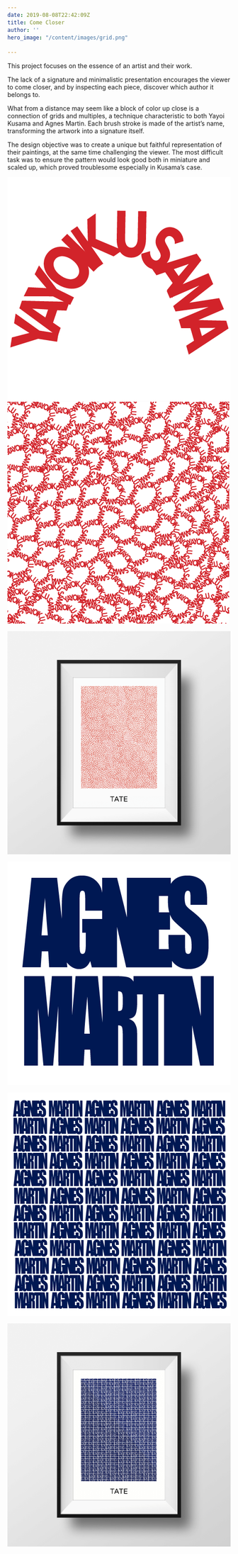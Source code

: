 ```yaml
---
date: 2019-08-08T22:42:09Z
title: Come Closer
author: ''
hero_image: "/content/images/grid.png"

---
```

This project focuses on the essence of an artist and their work.

The lack of a signature and minimalistic presentation encourages the viewer to come closer, and by inspecting each piece, discover which author it belongs to.  
  
What from a distance may seem like a block of color up close is a connection of grids and multiples, a technique characteristic to both Yayoi Kusama and Agnes Martin. Each brush stroke is made of the artist’s name, transforming the artwork into a signature itself.

The design objective was to create a unique but faithful representation of their paintings, at the same time challenging the viewer. The most difficult task was to ensure the pattern would look good both in miniature and scaled up, which proved troublesome especially in Kusama’s case.

![Yayoi Kusama Type](/content/images/kusama-1.png "Yayoi Kusama Type")  
![Yayoi Kusama Pattern](/content/images/kusama_poster_transp.png "Yayoi Kusama Pattern")

![01. Yayoi Kusama Poster](/content/images/kusama.png "01. Yayoi Kusama Poster")

![Agnes Martin Type](/content/images/martin-1.png "Agnes Martin Type")

![](/content/images/martin-sq.png)

![02. Agnes Martin Poster](/content/images/martin.png "02. Agnes Martin Poster")